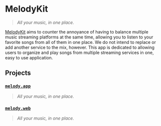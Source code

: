 # MelodyKit

> *All your music, in one place.*

[MelodyKit][MelodyKit] aims to counter the annoyance of having to balance multiple
music streaming platforms at the same time, allowing you to listen
to your favorite songs from all of them in one place. We do not intend
to replace or add another service to the mix, however. This app is
dedicated to allowing users to organize and play songs from multiple
streaming services in one, easy to use application.

## Projects

### [`melody.app`][melody.app]

> *All your music, in one place.*

### [`melody.web`][melody.web]

> *All your music, in one place.*

[MelodyKit]: https://melodykit.app/

[melody.app]: https://github.com/MelodyKit/melody.app
[melody.web]: https://github.com/MelodyKit/melody.web
